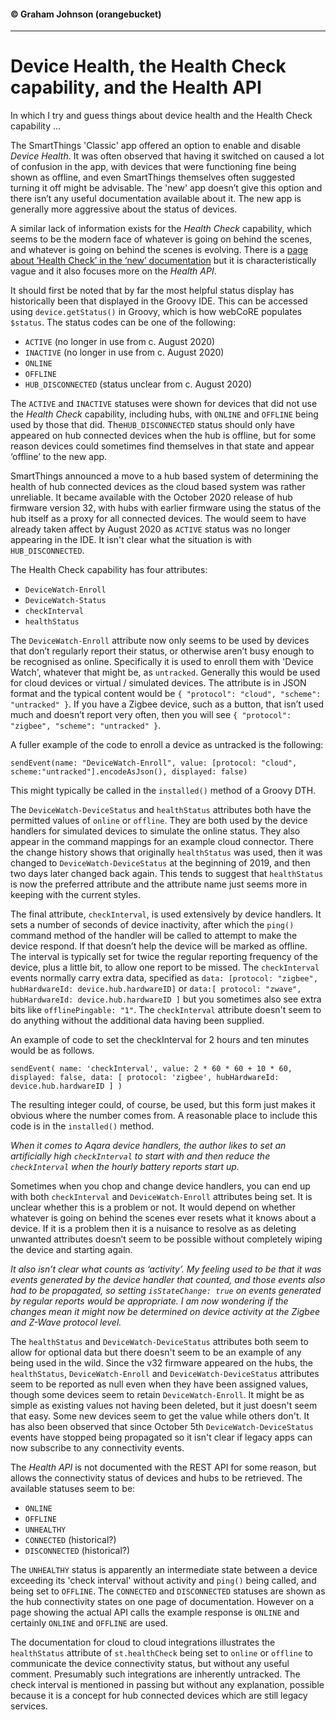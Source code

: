 #### &copy; Graham Johnson (orangebucket)
---
# Device Health, the Health Check capability, and the Health API

In which I try and guess things about device health and the Health Check capability ...

The SmartThings 'Classic' app offered an option to enable and disable *Device Health*. It was often observed that having it switched on caused a lot of confusion 
in the app, with devices that were functioning fine being shown as offline, and even SmartThings themselves often suggested turning it off might be advisable.
The 'new' app doesn’t give this option and there isn’t any useful documentation available about it. The new app is generally more aggressive about the status of devices.

A similar lack of information exists for the *Health Check* capability, which seems to be the modern face of whatever is going on behind the scenes, and whatever 
is going on behind the scenes is evolving. There is a [page about ‘Health Check’ in the ‘new’ documentation](https://smartthings.developer.samsung.com/docs/devices/health.html) but it is characteristically vague and it also focuses more on the *Health API*.

It should first be noted that by far the most helpful status display has historically been that displayed in the Groovy IDE. This can be accessed using 
`device.getStatus()` in Groovy, which is how webCoRE populates `$status`. The status codes can be one of the following:

* `ACTIVE` (no longer in use from c. August 2020)
* `INACTIVE` (no longer in use from c. August 2020)
* `ONLINE`
* `OFFLINE`
* `HUB_DISCONNECTED` (status unclear from c. August 2020)

The `ACTIVE` and `INACTIVE` statuses were shown for devices that did not use the *Health Check* capability, including hubs, with `ONLINE` and `OFFLINE` being used by those that did.
The`HUB_DISCONNECTED` status should only have appeared on hub connected devices when the hub is offline, but for some reason devices could sometimes find 
themselves in that state and appear ‘offline’ to the new app.

SmartThings announced a move to a hub based system of determining the health of hub connected devices as the cloud based system was rather unreliable. It became available with the October 2020 release of hub firmware version 32, with hubs with earlier firmware using the status of the hub itself as a proxy for all connected devices. The would seem to have already taken affect by
August 2020 as `ACTIVE` status was no longer appearing in the IDE. It isn't clear what the situation is with `HUB_DISCONNECTED`.

The Health Check capability has four attributes:

* `DeviceWatch-Enroll`
* `DeviceWatch-Status`
* `checkInterval`
* `healthStatus`

The `DeviceWatch-Enroll` attribute now only seems to be used by devices that don’t regularly report their status, or otherwise aren’t busy enough to be
recognised as online. Specifically it is used to enroll them with 'Device Watch', whatever that might be, as `untracked`. Generally this would be used 
for cloud devices or virtual / simulated devices. The attribute is in JSON format and the typical content would be `{ "protocol": "cloud", "scheme": "untracked" }`.
If you have a Zigbee device, such as a button, that isn’t used much and doesn’t report very often, then you will see `{ "protocol": "zigbee", "scheme": "untracked" }`.

A fuller example of the code to enroll a device as untracked is the following:
 
`sendEvent(name: "DeviceWatch-Enroll", value: [protocol: "cloud", scheme:"untracked"].encodeAsJson(), displayed: false)`

This might typically be called in the `installed()` method of a Groovy DTH.

The `DeviceWatch-DeviceStatus` and `healthStatus` attributes both have the permitted values of `online` or `offline`. They are both used by the device handlers
for simulated devices to simulate the online status. They also appear in the command mappings for an example cloud connector. There the change history 
shows that originally `healthStatus` was used, then it was changed to `DeviceWatch-DeviceStatus` at the beginning of 2019, and then two days later changed back again.
This tends to suggest that `healthStatus` is now the preferred attribute and the attribute name just seems more in keeping with the current styles.

The final attribute, `checkInterval`, is used extensively by device handlers. It sets a number of seconds of device inactivity, after which the `ping()` command
method of the handler will be called to attempt to make the device respond. If that doesn’t help the device will be marked as offline. The interval is typically
set for twice the regular reporting frequency of the device, plus a little bit, to allow one report to be missed. The `checkInterval` events normally carry extra
data, specified as `data: [protocol: "zigbee", hubHardwareId: device.hub.hardwareID]` or `data:[ protocol: "zwave", hubHardwareId: device.hub.hardwareID ]` but you
sometimes also see extra bits like `offlinePingable: "1"`. The `checkInterval` attribute doesn't seem to do anything without the additional data having been supplied.

An example of code to set the checkInterval for 2 hours and ten minutes would be as follows.

`sendEvent( name: 'checkInterval', value: 2 * 60 * 60 + 10 * 60, displayed: false, data: [ protocol: 'zigbee', hubHardwareId: device.hub.hardwareID ] )`

The resulting integer could, of course, be used, but this form just makes it obvious where the number comes from. A reasonable place to include this code is in
the `installed()` method.

*When it comes to Aqara device handlers, the author likes to set an artificially high `checkInterval` to start with and then reduce the `checkInterval` when the
hourly battery reports start up.*

Sometimes when you chop and change device handlers, you can end up with both `checkInterval` and `DeviceWatch-Enroll` attributes being set. It is unclear
whether this is a problem or not. It would depend on whether whatever is going on behind the scenes ever resets what it knows about a device. If it is a
problem then it is a nuisance to resolve as as deleting unwanted attributes doesn’t seem to be possible without completely wiping the device and starting again.

*It also isn’t clear what counts as ‘activity’. My feeling used to be that it was events generated by the device handler that counted, and those events
also had to be propagated, so setting `isStateChange: true` on events generated by regular reports would be appropriate. I am now wondering if the changes mean it might now be determined on device activity at the Zigbee and Z-Wave protocol level.*

The `healthStatus` and `DeviceWatch-DeviceStatus` attributes both seem to allow for optional data but there doesn't seem to be an example of any being used in the wild. Since the v32 firmware appeared on the hubs, the `healthStatus`, `DeviceWatch-Enroll` and `DeviceWatch-DeviceStatus` attributes seem to be reported as null even when they have been assigned values, though some devices seem to retain `DeviceWatch-Enroll`. It might be as simple as existing values not having been deleted, but it just doesn't seem that easy. Some new devices seem to get the value while others don't. It has also been observed that since October 5th `DeviceWatch-DeviceStatus` events have stopped being propagated so it isn't clear if legacy apps can now subscribe to any connectivity events. 

The *Health API* is not documented with the REST API for some reason, but allows the connectivity status of devices and hubs to be retrieved. The available statuses seem to be:

* `ONLINE`
* `OFFLINE`
* `UNHEALTHY`
* `CONNECTED` (historical?)
* `DISCONNECTED` (historical?)

The `UNHEALTHY` status is apparently an intermediate state between a device exceeding its 'check interval' without activity and `ping()` being called, and being set to `OFFLINE`. The `CONNECTED` and `DISCONNECTED` statuses are shown as the hub connectivity states on one page of documentation. However on a page showing the actual API calls the example response is `ONLINE` and certainly `ONLINE` and `OFFLINE` are used.

The documentation for cloud to cloud integrations illustrates the `healthStatus` attribute of `st.healthCheck` being set to `online` or `offline` to communicate the device connectivity status, but without any useful comment. Presumably such integrations are inherently untracked. The check interval is mentioned in passing but without any explanation, possible because it is a concept for hub connected devices which are still legacy services.
